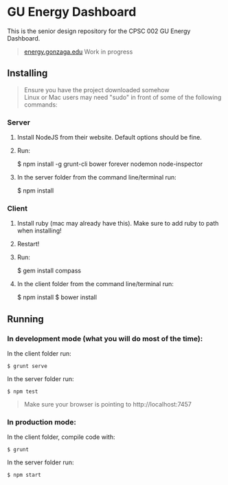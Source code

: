 # GU Energy Dashboard

This is the senior design repository for the CPSC 002 GU Energy Dashboard.
> [energy.gonzaga.edu](http://energy.gonzaga.edu)  Work in progress

## Installing

 > Ensure you have the project downloaded somehow  
 > Linux or Mac users may need "sudo" in front of some of the following commands:

### Server

1) Install NodeJS from their website.  Default options should be fine.

2) Run:

    $ npm install -g grunt-cli bower forever nodemon node-inspector
    
3) In the server folder from the command line/terminal run:

    $ npm install
    
### Client

1) Install ruby (mac may already have this).  Make sure to add ruby to path when installing!

2) Restart!

3) Run:

    $ gem install compass
    
4) In the client folder from the command line/terminal run:

    $ npm install
    $ bower install

## Running

### In development mode (what you will do most of the time):

In the client folder run:

    $ grunt serve

In the server folder run:

    $ npm test

> Make sure your browser is pointing to http://localhost:7457

### In production mode:

In the client folder, compile code with:

    $ grunt

In the server folder run:

    $ npm start
